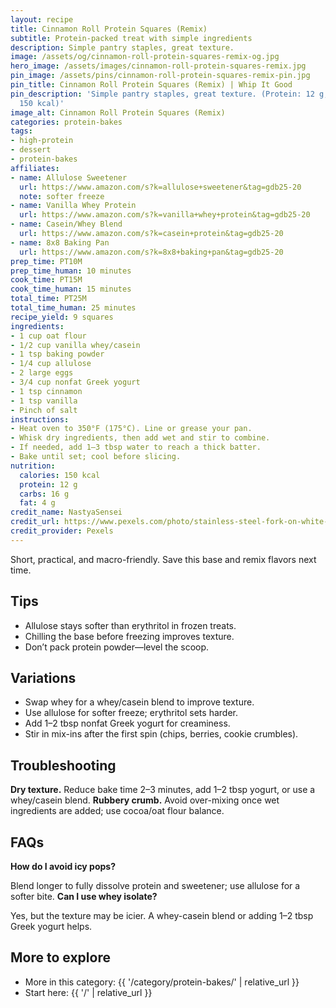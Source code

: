 ```yaml
---
layout: recipe
title: Cinnamon Roll Protein Squares (Remix)
subtitle: Protein-packed treat with simple ingredients
description: Simple pantry staples, great texture.
image: /assets/og/cinnamon-roll-protein-squares-remix-og.jpg
hero_image: /assets/images/cinnamon-roll-protein-squares-remix.jpg
pin_image: /assets/pins/cinnamon-roll-protein-squares-remix-pin.jpg
pin_title: Cinnamon Roll Protein Squares (Remix) | Whip It Good
pin_description: 'Simple pantry staples, great texture. (Protein: 12 g, Calories:
  150 kcal)'
image_alt: Cinnamon Roll Protein Squares (Remix)
categories: protein-bakes
tags:
- high-protein
- dessert
- protein-bakes
affiliates:
- name: Allulose Sweetener
  url: https://www.amazon.com/s?k=allulose+sweetener&tag=gdb25-20
  note: softer freeze
- name: Vanilla Whey Protein
  url: https://www.amazon.com/s?k=vanilla+whey+protein&tag=gdb25-20
- name: Casein/Whey Blend
  url: https://www.amazon.com/s?k=casein+protein&tag=gdb25-20
- name: 8x8 Baking Pan
  url: https://www.amazon.com/s?k=8x8+baking+pan&tag=gdb25-20
prep_time: PT10M
prep_time_human: 10 minutes
cook_time: PT15M
cook_time_human: 15 minutes
total_time: PT25M
total_time_human: 25 minutes
recipe_yield: 9 squares
ingredients:
- 1 cup oat flour
- 1/2 cup vanilla whey/casein
- 1 tsp baking powder
- 1/4 cup allulose
- 2 large eggs
- 3/4 cup nonfat Greek yogurt
- 1 tsp cinnamon
- 1 tsp vanilla
- Pinch of salt
instructions:
- Heat oven to 350°F (175°C). Line or grease your pan.
- Whisk dry ingredients, then add wet and stir to combine.
- If needed, add 1–3 tbsp water to reach a thick batter.
- Bake until set; cool before slicing.
nutrition:
  calories: 150 kcal
  protein: 12 g
  carbs: 16 g
  fat: 4 g
credit_name: NastyaSensei
credit_url: https://www.pexels.com/photo/stainless-steel-fork-on-white-ceramic-plate-3951307/
credit_provider: Pexels
---
```

Short, practical, and macro-friendly. Save this base and remix flavors next time.

## Tips
- Allulose stays softer than erythritol in frozen treats.
- Chilling the base before freezing improves texture.
- Don’t pack protein powder—level the scoop.

## Variations
- Swap whey for a whey/casein blend to improve texture.
- Use allulose for softer freeze; erythritol sets harder.
- Add 1–2 tbsp nonfat Greek yogurt for creaminess.
- Stir in mix-ins after the first spin (chips, berries, cookie crumbles).

## Troubleshooting
**Dry texture.** Reduce bake time 2–3 minutes, add 1–2 tbsp yogurt, or use a whey/casein blend.
**Rubbery crumb.** Avoid over-mixing once wet ingredients are added; use cocoa/oat flour balance.

## FAQs
**How do I avoid icy pops?**

Blend longer to fully dissolve protein and sweetener; use allulose for a softer bite.
**Can I use whey isolate?**

Yes, but the texture may be icier. A whey-casein blend or adding 1–2 tbsp Greek yogurt helps.

## More to explore
- More in this category: {{ '/category/protein-bakes/' | relative_url }}
- Start here: {{ '/' | relative_url }}
